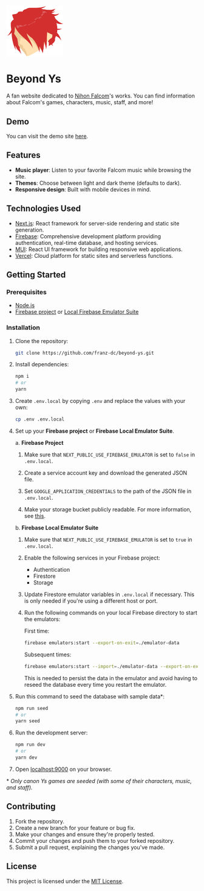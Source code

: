 <!-- markdownlint-disable-next-line -->
<img width="150" src="/public/assets/logo.png" alt="Beyond Ys logo">

# Beyond Ys

A fan website dedicated to [Nihon Falcom](https://www.falcom.co.jp)'s works. You can find information about Falcom's games, characters, music, staff, and more!

## Demo

You can visit the demo site [here](https://beyond-ys.vercel.app).

## Features

- **Music player**: Listen to your favorite Falcom music while browsing the site.
- **Themes**: Choose between light and dark theme (defaults to dark).
- **Responsive design**: Built with mobile devices in mind.

## Technologies Used

- [Next.js](https://nextjs.org): React framework for server-side rendering and static site generation.
- [Firebase](https://firebase.google.com): Comprehensive development platform providing authentication, real-time database, and hosting services.
- [MUI](https://mui.com): React UI framework for building responsive web applications.
- [Vercel](https://vercel.com): Cloud platform for static sites and serverless functions.

## Getting Started

### Prerequisites

- [Node.js](https://nodejs.org/en/download/)
- [Firebase project](https://firebase.google.com/docs/web/setup) or [Local Firebase Emulator Suite](https://firebase.google.com/docs/emulator-suite/install_and_configure)

### Installation

1. Clone the repository:

   ```sh
   git clone https://github.com/franz-dc/beyond-ys.git
   ```

2. Install dependencies:

   ```sh
   npm i
   # or
   yarn
   ```

3. Create `.env.local` by copying `.env` and replace the values with your own:

   ```sh
   cp .env .env.local
   ```

4. Set up your **Firebase project** or **Firebase Local Emulator Suite**.

   a. **Firebase Project**

   1. Make sure that `NEXT_PUBLIC_USE_FIREBASE_EMULATOR` is set to `false` in `.env.local`.

   2. Create a service account key and download the generated JSON file.

   3. Set `GOOGLE_APPLICATION_CREDENTIALS` to the path of the JSON file in `.env.local`.

   4. Make your storage bucket publicly readable. For more information, see [this](https://stackoverflow.com/a/61129057).

   b. **Firebase Local Emulator Suite**

   1. Make sure that `NEXT_PUBLIC_USE_FIREBASE_EMULATOR` is set to `true` in `.env.local`.

   2. Enable the following services in your Firebase project:

      - Authentication
      - Firestore
      - Storage

   3. Update Firestore emulator variables in `.env.local` if necessary. This is only needed if you're using a different host or port.

   4. Run the following commands on your local Firebase directory to start the emulators:

      First time:

      ```sh
      firebase emulators:start --export-on-exit=./emulator-data
      ```

      Subsequent times:

      ```sh
      firebase emulators:start --import=./emulator-data --export-on-exit=./emulator-data
      ```

      This is needed to persist the data in the emulator and avoid having to reseed the database every time you restart the emulator.

5. Run this command to seed the database with sample data\*:

   ```sh
   npm run seed
   # or
   yarn seed
   ```

6. Run the development server:

   ```sh
   npm run dev
   # or
   yarn dev
   ```

7. Open [localhost:9000](http://localhost:9000) on your browser.

\* _Only canon Ys games are seeded (with some of their characters, music, and staff)._

## Contributing

1. Fork the repository.
2. Create a new branch for your feature or bug fix.
3. Make your changes and ensure they're properly tested.
4. Commit your changes and push them to your forked repository.
5. Submit a pull request, explaining the changes you've made.

## License

This project is licensed under the [MIT License](https://github.com/franz-dc/beyond-ys/blob/main/LICENSE).
